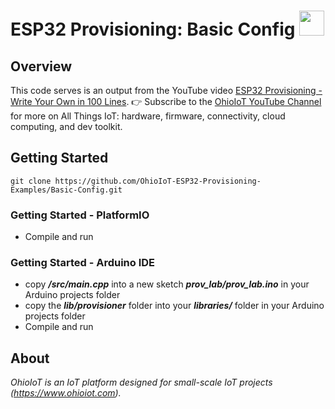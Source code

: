 # ESP32 Provisioning: Basic Config <a href="https://www.ohioiot.com"><img src="https://www.ohioiot.com/images/logo.jpg" width="40" ></a>


## Overview
This code serves is an output from the YouTube video [ESP32 Provisioning - Write Your Own in 100 Lines](https://youtu.be/joSQdGQZj2Q).  👉 Subscribe to the [OhioIoT YouTube Channel](https://www.youtube.com/@OhioIoT?sub_confirmation=1) for more on All Things IoT: hardware, firmware, connectivity, cloud computing, and dev toolkit.


## Getting Started
```
git clone https://github.com/OhioIoT-ESP32-Provisioning-Examples/Basic-Config.git
```


### Getting Started - PlatformIO
- Compile and run

### Getting Started - Arduino IDE 
- copy ***/src/main.cpp*** into a new sketch ***prov_lab/prov_lab.ino*** in your Arduino projects folder
- copy the ***lib/provisioner*** folder into your ***libraries/*** folder in your Arduino projects folder
- Compile and run



## About
*OhioIoT is an IoT platform designed for small-scale IoT projects (https://www.ohioiot.com).*

